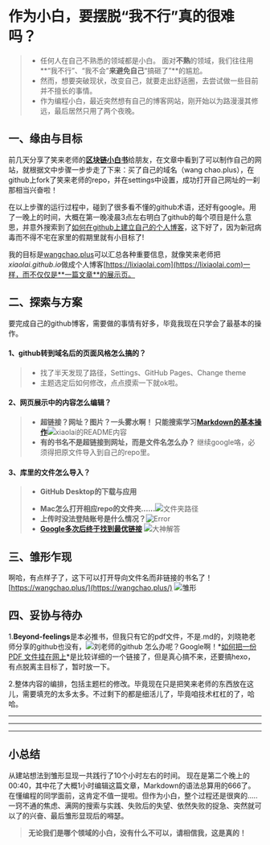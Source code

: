 # 作为小白，要摆脱“我不行”真的很难吗？

> *  任何人在自己不熟悉的领域都是小白。 面对**不熟**的领域，我们往往用**“我不行”、“我不会”**来避免自己**“搞砸了”**的尴尬。
> * 然而，想要突破现状，改变自己，就要走出舒适圈，去尝试做一些目前并不擅长的事情。
> * 作为编程小白，最近突然想有自己的博客网站，刚开始以为路漫漫其修远，最后居然只用了两个夜晚。

## 一、缘由与目标

前几天分享了笑来老师的[**区块链小白书**](https://blockchainlittlebook.com/#/)给朋友，在文章中看到了可以制作自己的网站，就根据文中步骤一步步走了下来：买了自己的域名（wang chao.plus），在github上fork了笑来老师的repo，并在settings中设置，成功打开自己网址的一刹那相当兴奋啦！

在以上步骤的运行过程中，碰到了很多看不懂的github术语，还好有google。用了一晚上的时间，大概在第一晚凌晨3点左右明白了github的每个项目是什么意思，并意外搜索到了[如何在github上建立自己的个人博客]([https://zhuanlan.zhihu.com/p/28321740](https://zhuanlan.zhihu.com/p/28321740)
)，这下好了，因为新冠病毒而不得不宅在家里的假期里就有小目标了!

我的目标是[wangchao.plus](https://wangchao.plus/)可以汇总各种重要信息，就像笑来老师把*xiaolai.github.io*做成个人博客[https://lixiaolai.com](https://lixiaolai.com)一样，而不仅仅是**一篇文章**的展示页。


## 二、探索与方案

要完成自己的github博客，需要做的事情有好多，毕竟我现在只学会了最基本的操作。

#### 1、github转到域名后的页面风格怎么搞的？

>  * 找了半天发现了路径，Settings、GitHub Pages、Change theme
> * 主题选定后如何修改，点点摸索一下就ok啦。

#### 2、网页展示中的内容怎么编辑？

>  * **超链接？网址？图片？一头雾水啊！
**只能搜索学习**[Markdown的基本操作](http://xianbai.me/learn-md/article/syntax/lists.html)**![xiaolai的README内容](https://upload-images.jianshu.io/upload_images/20095163-6109d2443698c4ee.png?imageMogr2/auto-orient/strip%7CimageView2/2/w/1240)
> * **有的书名不是超链接到网址，而是文件名怎么办？**
继续google咯，必须得把原文件导入到自己的repo里。


#### 3、库里的文件怎么导入？
>  * **GitHub Desktop的下载与应用**
>  + **Mac怎么打开相应repo的文件夹......**![文件夹路径](https://upload-images.jianshu.io/upload_images/20095163-234b3163749b313b.png?imageMogr2/auto-orient/strip%7CimageView2/2/w/1240)
> + **上传时没法登陆账号是什么情况？**![Error](https://upload-images.jianshu.io/upload_images/20095163-fa363572885506d9.png?imageMogr2/auto-orient/strip%7CimageView2/2/w/1240)
> + **[Google多次后终于找到最优链接](https://github.com/desktop/desktop/issues/3680)**
![大神解答](https://upload-images.jianshu.io/upload_images/20095163-8a9af190e6e52f83.png?imageMogr2/auto-orient/strip%7CimageView2/2/w/1240)


## 三、雏形乍现
啊哈，有点样子了，这下可以打开导向文件名而非链接的书名了！[https://wangchao.plus/](https://wangchao.plus/)
![雏形](https://upload-images.jianshu.io/upload_images/20095163-dbd94c8308b52400.png?imageMogr2/auto-orient/strip%7CimageView2/2/w/1240)



## 四、妥协与待办

1.**Beyond-feelings**是本必推书，但我只有它的pdf文件，不是.md的，刘晓艳老师分享的github也没有，![刘老师的github](https://upload-images.jianshu.io/upload_images/20095163-1b8d01534d28bba0.png?imageMogr2/auto-orient/strip%7CimageView2/2/w/1240)
 怎么办呢？Google啊！*[如何把一份 PDF 文件挂在网上](https://jiap.me/tutorial/how-to-post-pdf-on-website/)*是比较详细的一个链接了，但是真心搞不来，还要搞hexo，有点脱离主目标了，暂时放一下。

2.整体内容的编排，包括主题栏的修改。毕竟现在只是把笑来老师的东西放在这儿，需要填充的太多太多。不过剩下的都是细活儿了，毕竟咱技术杠杠的了，哈哈。

---
---
---
## 小总结
从建站想法到雏形显现一共践行了10个小时左右的时间。
现在是第二个晚上的00:40，其中花了大概1小时编辑这篇文章，Markdown的语法总算用的666了。
在懂编程的同学面前，这肯定不值一提啦。但作为小白，整个过程还是很爽的.....一窍不通的焦虑、满网的搜索与实践、失败后的失望、依然失败的捉急、突然就可以了的兴奋、最后雏形显现后的嘚瑟。

> **无论我们是哪个领域的小白，没有什么不可以，请相信我，这是真的！**

